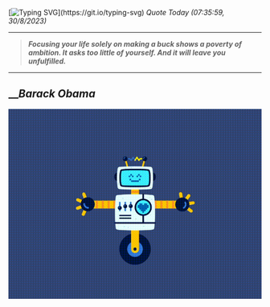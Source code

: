 [![Typing SVG](https://readme-typing-svg.herokuapp.com?font=Press+Start+2P&color=C2F784&size=35&width=900&height=100&lines=Hello+World%2C+I'm+Hung+!)](https://git.io/typing-svg) 
_Quote Today (07:35:59, 30/8/2023)_
___
>**_Focusing your life solely on making a buck shows a poverty of ambition. It asks too little of yourself. And it will leave you unfulfilled._**
___

## __**_Barack Obama_**

![RobotDance](src/assets/images/robot-dancing-dribble.gif?style=center)
